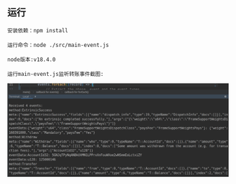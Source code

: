 ##  运行

    安装依赖：npm install
    
    运行命令：node ./src/main-event.js
    
    node版本:v18.4.0
    
    运行main-event.js监听转账事件截图:
 ![image](https://github.com/DDLOVECC/polkadot-event/blob/master/11.png)
